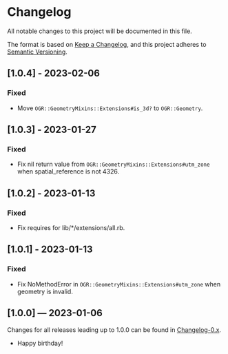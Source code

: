 # Changelog

All notable changes to this project will be documented in this file.

The format is based on [Keep a Changelog](https://keepachangelog.com/en/1.0.0/),
and this project adheres to
[Semantic Versioning](https://semver.org/spec/v2.0.0.html).

## [1.0.4] - 2023-02-06

### Fixed

- Move `OGR::GeometryMixins::Extensions#is_3d?` to `OGR::Geometry`.

## [1.0.3] - 2023-01-27

### Fixed

- Fix nil return value from `OGR::GeometryMixins::Extensions#utm_zone` when
  spatial_reference is not 4326.

## [1.0.2] - 2023-01-13

### Fixed

- Fix requires for lib/\*/extensions/all.rb.

## [1.0.1] - 2023-01-13

### Fixed

- Fix NoMethodError in `OGR::GeometryMixins::Extensions#utm_zone` when geometry
  is invalid.

## [1.0.0] — 2023-01-06

Changes for all releases leading up to 1.0.0 can be found in
[Changelog-0.x](/Changelog-0.x.md).

- Happy birthday!

